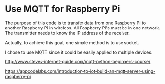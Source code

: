 # Use MQTT for Raspberry Pi

The purpose of this code is to transfer data from one Raspberry Pi to another Raspberry Pi in wireless. All Raspberry Pi's must be in one network. The transmitter needs to know the IP address of the receiver. 

Actually, to achieve this goal, one simple method is to use socket. 

I chose to use MQTT since it could be easily applied to multiple devices. 



http://www.steves-internet-guide.com/mqtt-python-beginners-course/

https://appcodelabs.com/introduction-to-iot-build-an-mqtt-server-using-raspberry-pi
